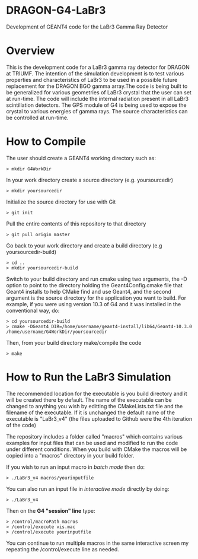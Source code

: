 # DRAGON-G4-LaBr3
Development of GEANT4 code for the LaBr3 Gamma Ray Detector
# Overview
This is the development code for a LaBr3 gamma ray detector for DRAGON at TRIUMF. The intention of the simulation development is to test various properties and characteristics of LaBr3 to be used in a possible future replacement for the DRAGON BGO gamma array.The code is being built to be generalized for various geometries of LaBr3 crystal that the user can set at run-time. The code will include the internal radiation present in all LaBr3 scintillation detectors. The GPS module of G4 is being used to expose the crystal to various energies of gamma rays. The source characteristics can be controlled at run-time. 
# How to Compile
The user should create a GEANT4 working directory such as:
```
> mkdir G4WorkDir
```
In your work directory create a source directory (e.g. yoursourcedir)
```
> mkdir yoursourcedir
```
Initialize the source directory for use with Git
```
> git init
```
Pull the entire contents of this repository to that directory
```
> git pull origin master
```
Go back to your work directory and create a build directory (e.g yoursourcedir-build)
```
> cd ..
> mkdir yoursourcedir-build
````
Switch to your build directory and run cmake using two arguments, the -D option to point to the directory holding the Geant4Config.cmake file that Geant4 installs to help CMake find and use Geant4, and the second argument is the source directory for the application you want to build. For example, if you were using version 10.3 of G4 and it was installed in the conventional way, do:
```
> cd yoursourcedir-build
> cmake -DGeant4_DIR=/home/username/geant4-install/lib64/Geant4-10.3.0 /home/username/G4WorkDir/yoursourcedir
```
Then, from your build directory make/compile the code
```
> make
```
# How to Run the LaBr3 Simulation
The recommended location for the executable is you build directory and it will be created there by default. The name of the executable can be changed to anything you wish by editting the CMakeLists.txt file and the filename of the executable. If it is unchanged the default name of the executable is "LaBr3_v4" (the files uploaded to Github were the 4th iteration of the code)

The repository includes a folder called "macros" which contains various examples for input files that can be used and modified to run the code under different conditions. When you build with CMake the macros will be copied into a "macros" directory in your build folder. 

If you wish to run an input macro in *batch mode* then do:
```
> ./LaBr3_v4 macros/yourinputfile
```
You can also run an input file in *interactive mode* directly by doing:
```
> ./LaBr3_v4
```
Then on the **G4 "session" line** type:
```
> /control/macroPath macros
> /control/execute vis.mac
> /control/execute yourinputfile
```
You can continue to run multiple macros in the same interactive screen my repeating the /control/execute line as needed.
